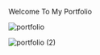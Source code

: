 Welcome To My Portfolio


![portfolio](https://github.com/Vin-it-9/portfolio/assets/148773020/0c64e074-7001-41d0-9354-b62d268c0914)

![portfolio (2)](https://github.com/Vin-it-9/portfolio/assets/148773020/539095d4-93d7-424d-a942-94c9aeff2145)
